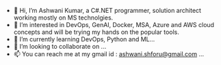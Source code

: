 - 👋 Hi, I’m Ashwani Kumar, a C#.NET programmer, solution architect working mostly on MS technolgies.
- 👀 I’m interested in DevOps, GenAI, Docker, MSA, Azure and AWS cloud concepts and will be trying my hands on the popular tools.
- 🌱 I’m currently learning DevOps, Python and ML...
- 💞️ I’m looking to collaborate on ...
- 📫 You can reach me at my gmail id : ashwani.shforu@gmail.com ...

<!---
ashwani-ksprof/ashwani-ksprof is a ✨ special ✨ repository because its `README.md` (this file) appears on your GitHub profile.
You can click the Preview link to take a look at your changes.
--->
